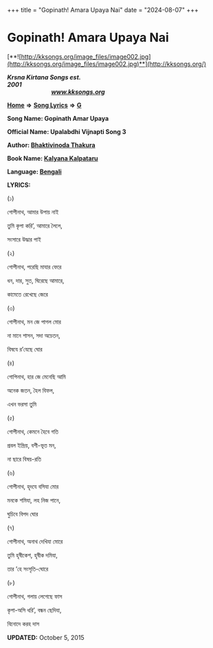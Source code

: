 +++
title = "Gopinath! Amara Upaya Nai"
date = "2024-08-07"
+++

# Gopinath! Amara Upaya Nai
[**![http://kksongs.org/image_files/image002.jpg](http://kksongs.org/image_files/image002.jpg)**](http://kksongs.org/)

**_Krsna Kirtana Songs est. 2001_**                                                                                                                                                 **_www.kksongs.org_**

**[Home](http://kksongs.org/)** **⇒** **[Song Lyrics](http://kksongs.org/lyrics.html)** **⇒** **[G](http://kksongs.org/songs/song_g.html)**

**Song Name: Gopinath Amar Upaya**

**Official Name: Upalabdhi Vijnapti Song 3**

**Author: [Bhaktivinoda Thakura](http://kksongs.org/authors/list/bhaktivinoda.html)**

**Book Name: [Kalyana Kalpataru](http://kksongs.org/authors/kalyanakalpataru.html)**

**Language: [Bengali](http://kksongs.org/language/list/bengali.html)**

**LYRICS:**

(১)

গোপীনাথ, আমার উপায় নাই

তুমি কৃপা করি’, আমারে লৈলে,

সংসারে উদ্ধার পাই

(২)

গোপীনাথ, পরেছি মাযার ফেরে

ধন, দার, সুত, ঘিরেছে আমারে,

কামেতে রেখেছে জেরে

(৩)

গোপীনাথ, মন জে পাগল মোর

না মানে শাসন, সদা অচেতন,

বিষযে র’যেছে ঘোর

(৪)

গোপিনাথ, হার জে মেনেছি আমি

অনেক জতন, হৈল বিফল,

এখন ভরসা তুমি

(৫)

গোপীনাথ, কেমনে হৈবে গতি

প্রবল ইন্দ্রিয়, বশী\-ভূত মন,

না ছারে বিষয়\-রতি

(৬)

গোপীনাথ, হৃদযে বসিযা মোর

মনকে শমিযা, লহ নিজ পানে,

ঘুচিবে বিপদ ঘোর

(৭)

গোপীনাথ, অনাথ দেখিযা মোরে

তুমি হৃষীকেশ, হৃষীক দমিযা,

তার ’হে সংসৃতি\-ঘোরে

(৮)

গোপীনাথ, গলায় লেগেছে ফাস

কৃপা\-অসি ধরি’, বন্ধন ছেদিযা,

বিনোদে করহ দাস

**UPDATED:** October 5, 2015